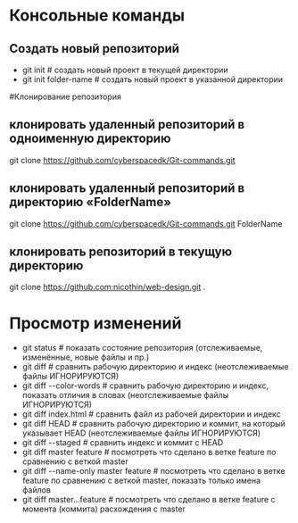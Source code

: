 # Консольные команды

## Создать новый репозиторий
- git init             # создать новый проект в текущей директории
- git init folder-name # создать новый проект в указанной директории

#Клонирование репозитория

## клонировать удаленный репозиторий в одноименную директорию
git clone https://github.com/cyberspacedk/Git-commands.git    

## клонировать удаленный репозиторий в директорию «FolderName»
git clone https://github.com/cyberspacedk/Git-commands.git FolderName 

## клонировать репозиторий в текущую директорию


git clone https://github.com:nicothin/web-design.git . 
          
# Просмотр изменений

- git status              # показать состояние репозитория (отслеживаемые, изменённые, новые файлы и пр.)
- git diff                # сравнить рабочую директорию и индекс (неотслеживаемые файлы ИГНОРИРУЮТСЯ)
- git diff --color-words  # сравнить рабочую директорию и индекс, показать отличия в словах (неотслеживаемые файлы ИГНОРИРУЮТСЯ)
- git diff index.html     # сравнить файл из рабочей директории и индекс
- git diff HEAD           # сравнить рабочую директорию и коммит, на который указывает HEAD (неотслеживаемые файлы ИГНОРИРУЮТСЯ)
- git diff --staged       # сравнить индекс и коммит с HEAD
- git diff master feature # посмотреть что сделано в ветке feature по сравнению с веткой master
- git diff --name-only master feature # посмотреть что сделано в ветке feature по сравнению с веткой master, показать только имена файлов
- git diff master...feature # посмотреть что сделано в ветке feature с момента (коммита) расхождения с master